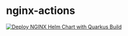 # nginx-actions

[![Deploy NGINX Helm Chart with Quarkus Build](https://github.com/buffdeveloper/nginx-actions/actions/workflows/main.yml/badge.svg)](https://github.com/buffdeveloper/nginx-actions/actions/workflows/main.yml)